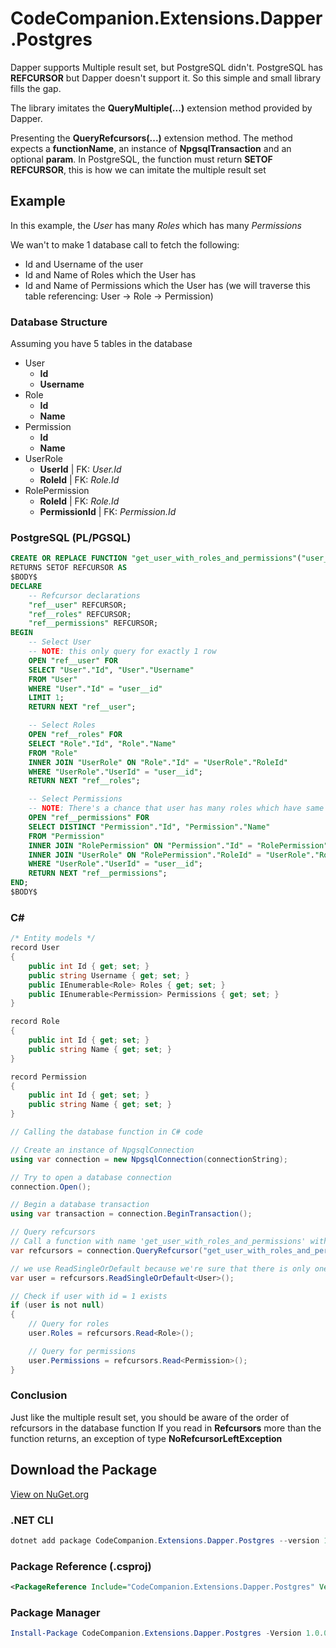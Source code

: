 # CodeCompanion.Extensions.Dapper.Postgres

Dapper supports Multiple result set, but PostgreSQL didn't. PostgreSQL has **REFCURSOR** but Dapper doesn't support it. So this simple and small library fills the gap.

The library imitates the **QueryMultiple(...)** extension method provided by Dapper.

Presenting the **QueryRefcursors(...)** extension method. The method expects a **functionName**, an instance of **NpgsqlTransaction** and an optional **param**. In PostgreSQL, the function must return **SETOF REFCURSOR**, this is how we can imitate the multiple result set

## Example
In this example, the *User* has many *Roles* which has many *Permissions*

We wan't to make 1 database call to fetch the following:
* Id and Username of the user
* Id and Name of Roles which the User has
* Id and Name of Permissions which the User has (we will traverse this table referencing:  User -> Role -> Permission)

### Database Structure
Assuming you have 5 tables in the database
* User
    * **Id**
    * **Username**
* Role
    * **Id**
    * **Name**
* Permission
    * **Id**
    * **Name**
* UserRole
    * **UserId** | FK: *User.Id*
    * **RoleId** | FK: *Role.Id*
* RolePermission
    * **RoleId** | FK: *Role.Id*
    * **PermissionId** | FK: *Permission.Id*

### PostgreSQL (PL/PGSQL)
``` sql
CREATE OR REPLACE FUNCTION "get_user_with_roles_and_permissions"("user__id" INTEGER)
RETURNS SETOF REFCURSOR AS
$BODY$
DECLARE
    -- Refcursor declarations
    "ref__user" REFCURSOR;
    "ref__roles" REFCURSOR;
    "ref__permissions" REFCURSOR;
BEGIN
    -- Select User
    -- NOTE: this only query for exactly 1 row
    OPEN "ref__user" FOR
    SELECT "User"."Id", "User"."Username"
    FROM "User"
    WHERE "User"."Id" = "user__id"
    LIMIT 1;
    RETURN NEXT "ref__user";

    -- Select Roles
    OPEN "ref__roles" FOR
    SELECT "Role"."Id", "Role"."Name"
    FROM "Role"
    INNER JOIN "UserRole" ON "Role"."Id" = "UserRole"."RoleId"
    WHERE "UserRole"."UserId" = "user__id";
    RETURN NEXT "ref__roles";

    -- Select Permissions
    -- NOTE: There's a chance that user has many roles which have same permission, we use DISTINCT to eliminate duplicates
    OPEN "ref__permissions" FOR
    SELECT DISTINCT "Permission"."Id", "Permission"."Name"
    FROM "Permission"
    INNER JOIN "RolePermission" ON "Permission"."Id" = "RolePermission"."PermissionId"
    INNER JOIN "UserRole" ON "RolePermission"."RoleId" = "UserRole"."RoleId"
    WHERE "UserRole"."UserId" = "user__id";
    RETURN NEXT "ref__permissions";
END;
$BODY$
```

### C#
``` csharp
/* Entity models */
record User
{
    public int Id { get; set; }
    public string Username { get; set; }
    public IEnumerable<Role> Roles { get; set; }
    public IEnumerable<Permission> Permissions { get; set; }
}

record Role
{
    public int Id { get; set; }
    public string Name { get; set; }
}

record Permission
{
    public int Id { get; set; }
    public string Name { get; set; }
}

// Calling the database function in C# code

// Create an instance of NpgsqlConnection
using var connection = new NpgsqlConnection(connectionString);

// Try to open a database connection
connection.Open();

// Begin a database transaction
using var transaction = connection.BeginTransaction();

// Query refcursors
// Call a function with name 'get_user_with_roles_and_permissions' with parameter 'user_id' = 1
var refcursors = connection.QueryRefcursor("get_user_with_roles_and_permissions", transaction, new { user__id = 1 });

// we use ReadSingleOrDefault because we're sure that there is only one user that has an id of 1 (or none if the user with id = 1 doesn't exists)
var user = refcursors.ReadSingleOrDefault<User>();

// Check if user with id = 1 exists
if (user is not null)
{
    // Query for roles
    user.Roles = refcursors.Read<Role>();

    // Query for permissions
    user.Permissions = refcursors.Read<Permission>(); 
}
```

### Conclusion
Just like the multiple result set, you should be aware of the order of refcursors in the database function
If you read in **Refcursors** more than the function returns, an exception of type **NoRefcursorLeftException**

## Download the Package
[View on NuGet.org](https://www.nuget.org/packages/CodeCompanion.Extensions.Dapper.Postgres/)
### .NET CLI
``` powershell
dotnet add package CodeCompanion.Extensions.Dapper.Postgres --version 1.0.0-pre
```
### Package Reference (.csproj)
``` xml
<PackageReference Include="CodeCompanion.Extensions.Dapper.Postgres" Version="1.0.0-pre" />
```
### Package Manager
``` powershell
Install-Package CodeCompanion.Extensions.Dapper.Postgres -Version 1.0.0-pre
```
